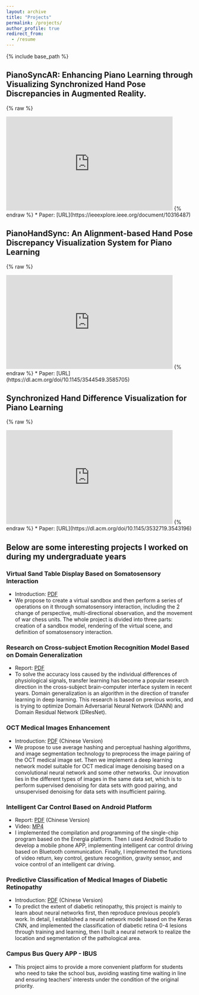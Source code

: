 ```yaml
---
layout: archive
title: "Projects"
permalink: /projects/
author_profile: true
redirect_from:
  - /resume
---
```


{% include base_path %}
## PianoSyncAR: Enhancing Piano Learning through Visualizing Synchronized Hand Pose Discrepancies in Augmented Reality.
{% raw %}
<iframe width="448" height="252" 
        src="https://www.youtube.com/embed/8gMQii4WQ9c"
        title="YouTube video player" 
        frameborder="0" 
        allow="accelerometer; autoplay; clipboard-write; encrypted-media; gyroscope; picture-in-picture" 
        allowfullscreen>
</iframe>
{% endraw %}
* Paper: [URL](https://ieeexplore.ieee.org/document/10316487)



## PianoHandSync: An Alignment-based Hand Pose Discrepancy Visualization System for Piano Learning
{% raw %}
<iframe width="448" height="252" 
        src="https://www.youtube.com/embed/mHOltxdfiBg"
        title="YouTube video player" 
        frameborder="0" 
        allow="accelerometer; autoplay; clipboard-write; encrypted-media; gyroscope; picture-in-picture" 
        allowfullscreen>
</iframe>
{% endraw %}
* Paper: [URL](https://dl.acm.org/doi/10.1145/3544549.3585705)



## Synchronized Hand Difference Visualization for Piano Learning
{% raw %}
<iframe width="448" height="252" 
        src="https://www.youtube.com/embed/NozInC5zxTM" 
        title="YouTube video player" 
        frameborder="0" 
        allow="accelerometer; autoplay; clipboard-write; encrypted-media; gyroscope; picture-in-picture" 
        allowfullscreen>
</iframe>
{% endraw %}
* Paper: [URL](https://dl.acm.org/doi/10.1145/3532719.3543196)



## Below are some interesting projects I worked on during my undergraduate years
### Virtual Sand Table Display Based on Somatosensory Interaction
* Introduction: [PDF](https://ruofanliu0129.github.io/Resume/files/VirtualSandTable.pdf)
* We propose to create a virtual sandbox and then perform a series of operations on it through somatosensory interaction, including the 2 change of perspective, multi-directional observation, and the movement of war chess units. The whole project is divided into three parts: creation of a sandbox model, rendering of the virtual scene, and definition of somatosensory interaction.

 
### Research on Cross-subject Emotion Recognition Model Based on Domain Generalization
* Report: [PDF](https://ruofanliu0129.github.io/Resume/files/DomainGeneralization.pdf)
* To solve the accuracy loss caused by the individual differences of physiological signals, transfer learning has become a popular research direction in the cross-subject brain-computer interface system in recent years. Domain generalization is an algorithm in the direction of transfer learning in deep learning. This research is based on previous works, and is trying to optimize Domain Adversarial Neural Network (DANN) and Domain Residual Network (DResNet).


### OCT Medical Images Enhancement
* Introduction: [PDF](https://ruofanliu0129.github.io/Resume/files/OCT.pdf) (Chinese Version)
* We propose to use average hashing and perceptual hashing algorithms, and image segmentation technology to preprocess the image pairing of the OCT medical image set. Then we implement a deep learning network model suitable for OCT medical image denoising based on a convolutional neural network and some other networks. Our innovation lies in the different types of images in the same data set, which is to perform supervised denoising for data sets with good pairing, and unsupervised denoising for data sets with insufficient pairing. 

  
### Intelligent Car Control Based on Android Platform
* Report: [PDF](https://ruofanliu0129.github.io/Resume/files/IntelligentCarControl.pdf) (Chinese Version)
* Video: [MP4](https://ruofanliu0129.github.io/Resume/files/IntelligentCarControl.mp4)
* I implemented the compilation and programming of the single-chip program based on the Energia platform. Then I used Android Studio to develop a mobile phone APP, implementing intelligent car control driving based on Bluetooth communication. Finally, I implemented the functions of video return, key control, gesture recognition, gravity sensor, and voice control of an intelligent car driving.


### Predictive Classification of Medical Images of Diabetic Retinopathy
* Introduction: [PDF](https://ruofanliu0129.github.io/Resume/files/DiabeticRetinopathyDetection.pdf) (Chinese Version)
* To predict the extent of diabetic retinopathy, this project is mainly to learn about neural networks first, then reproduce previous people’s work. In detail, I established a neural network model based on the Keras CNN, and implemented the classification of diabetic retina 0-4 lesions through training and learning, then I built a neural network to realize the location and segmentation of the pathological area.


### Campus Bus Query APP - IBUS
* This project aims to provide a more convenient platform for students who need to take the school bus, avoiding wasting time waiting in line and ensuring teachers' interests under the condition of the original priority.
